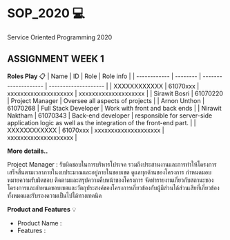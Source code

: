 # SOP_2020  :computer:
Service Oriented Programming 2020
## ASSIGNMENT WEEK 1
**Roles Play** :clipboard:
| Name         | ID       | Role                 | Role info            |
| ------------ | -------- | -------------------- | -------------------- |
| XXXXXXXXXXXX | 61070xxx | xxxxxxxxxxxxxxxxxxxx | xxxxxxxxxxxxxxxxxxxx |
| Sirawit Bosri | 61070220 | Project Manager | Oversee all aspects of projects |
| Arnon Unthon | 61070268 | Full Stack Developer | Work with front and back ends |
| Nirawit Naktham | 61070343 | Back-end developer | responsible for server-side application logic as well as the integration of the front-end part. |
| XXXXXXXXXXXX | 61070xxx | xxxxxxxxxxxxxxxxxxxx | xxxxxxxxxxxxxxxxxxxx |

**More details..**

Project Manager : รับผิดชอบในการบริหารโปรเจค รวมถึงประสานงานและการทำให้โครงการเสร็จสิ้นตามเวลาภายในงบประมาณและอยู่ภายในขอบเขต ดูแลทุกด้านของโครงการ กำหนดมอบหมายความรับผิดชอบ ติดตามและสรุปความคืบหน้าของโครงการ จัดทำรายงานเกี่ยวกับสถานะของโครงการและกำหนดขอบเขตและวัตถุประสงค์ของโครงการเกี่ยวข้องกับผู้มีส่วนได้ส่วนเสียที่เกี่ยวข้องทั้งหมดและรับรองความเป็นไปได้ทางเทคนิค


**Product and Features**  :bulb:
* Product Name : 
* Features :

